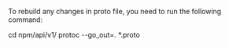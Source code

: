 To rebuild any changes in proto file, you need to run the following command:

cd npm/api/v1/
protoc --go_out=. *.proto